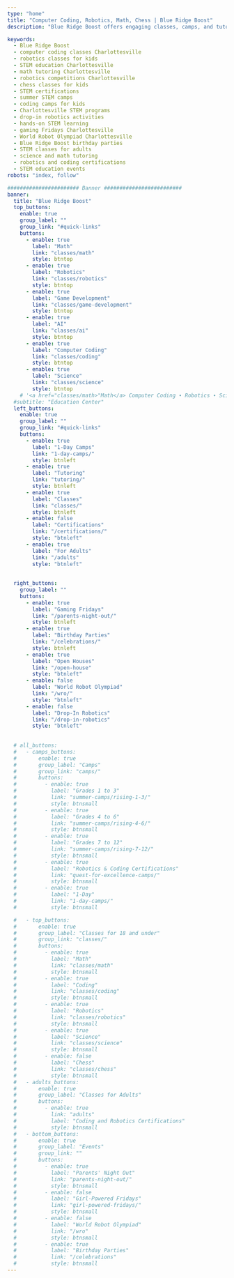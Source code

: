 ```yaml
---
type: "home"
title: "Computer Coding, Robotics, Math, Chess | Blue Ridge Boost"
description: "Blue Ridge Boost offers engaging classes, camps, and tutoring in computer coding, robotics, math, and chess for kids, teens, and adults in Charlottesville, VA. Explore hands-on learning, certifications, and exciting events like Gaming Fridays and Drop-In Robotics!"

keywords:
  - Blue Ridge Boost
  - computer coding classes Charlottesville
  - robotics classes for kids
  - STEM education Charlottesville
  - math tutoring Charlottesville
  - robotics competitions Charlottesville
  - chess classes for kids
  - STEM certifications
  - summer STEM camps
  - coding camps for kids
  - Charlottesville STEM programs
  - drop-in robotics activities
  - hands-on STEM learning
  - gaming Fridays Charlottesville
  - World Robot Olympiad Charlottesville
  - Blue Ridge Boost birthday parties
  - STEM classes for adults
  - science and math tutoring
  - robotics and coding certifications
  - STEM education events
robots: "index, follow"

####################### Banner #########################
banner:
  title: "Blue Ridge Boost"
  top_buttons:
    enable: true
    group_label: ""
    group_link: "#quick-links"
    buttons: 
      - enable: true
        label: "Math"
        link: "classes/math"
        style: btntop
      - enable: true
        label: "Robotics"
        link: "classes/robotics"
        style: btntop
      - enable: true
        label: "Game Development"
        link: "classes/game-development"
        style: btntop
      - enable: true
        label: "AI"
        link: "classes/ai"
        style: btntop
      - enable: true
        label: "Computer Coding"
        link: "classes/coding"
        style: btntop
      - enable: true
        label: "Science"
        link: "classes/science"
        style: btntop
    # '<a href="classes/math>"Math</a> Computer Coding ∙ Robotics ∙ Science ∙ '
  #subtitle: "Education Center"
  left_buttons:
    enable: true
    group_label: ""
    group_link: "#quick-links"
    buttons:
      - enable: true
        label: "1-Day Camps"
        link: "1-day-camps/"
        style: btnleft
      - enable: true
        label: "Tutoring"
        link: "tutoring/"
        style: btnleft
      - enable: true
        label: "Classes"
        link: "classes/"
        style: btnleft
      - enable: false
        label: "Certifications"
        link: "/certifications/"
        style: "btnleft"
      - enable: true
        label: "For Adults"
        link: "/adults"
        style: "btnleft"
      
      
  right_buttons:
    group_label: ""
    buttons:
      - enable: true
        label: "Gaming Fridays"
        link: "/parents-night-out/"
        style: btnleft
      - enable: true
        label: "Birthday Parties"
        link: "/celebrations/"
        style: btnleft
      - enable: true
        label: "Open Houses"
        link: "/open-house"
        style: "btnleft"
      - enable: false
        label: "World Robot Olympiad"
        link: "/wro/"
        style: "btnleft"
      - enable: false
        label: "Drop-In Robotics"
        link: "/drop-in-robotics"
        style: "btnleft"
       
    
  # all_buttons:    
  #   - camps_buttons:
  #       enable: true
  #       group_label: "Camps"
  #       group_link: "camps/"
  #       buttons:
  #         - enable: true
  #           label: "Grades 1 to 3"
  #           link: "summer-camps/rising-1-3/"
  #           style: btnsmall
  #         - enable: true
  #           label: "Grades 4 to 6"
  #           link: "summer-camps/rising-4-6/"
  #           style: btnsmall
  #         - enable: true
  #           label: "Grades 7 to 12"
  #           link: "summer-camps/rising-7-12/"
  #           style: btnsmall
  #         - enable: true
  #           label: "Robotics & Coding Certifications"
  #           link: "quest-for-excellence-camps/"
  #           style: btnsmall
  #         - enable: true
  #           label: "1-Day"
  #           link: "1-day-camps/"
  #           style: btnsmall

  #   - top_buttons:
  #       enable: true
  #       group_label: "Classes for 18 and under"
  #       group_link: "classes/"
  #       buttons:
  #         - enable: true
  #           label: "Math"
  #           link: "classes/math"
  #           style: btnsmall
  #         - enable: true
  #           label: "Coding"
  #           link: "classes/coding"
  #           style: btnsmall
  #         - enable: true
  #           label: "Robotics"
  #           link: "classes/robotics"
  #           style: btnsmall
  #         - enable: true
  #           label: "Science"
  #           link: "classes/science"
  #           style: btnsmall
  #         - enable: false
  #           label: "Chess"
  #           link: "classes/chess"
  #           style: btnsmall
  #   - adults_buttons:
  #       enable: true
  #       group_label: "Classes for Adults"
  #       buttons:
  #         - enable: true
  #           link: "adults"
  #           label: "Coding and Robotics Certifications"
  #           style: btnsmall
  #   - bottom_buttons:
  #       enable: true
  #       group_label: "Events"
  #       group_link: ""
  #       buttons:
  #         - enable: true
  #           label: "Parents' Night Out"
  #           link: "parents-night-out/"
  #           style: btnsmall
  #         - enable: false
  #           label: "Girl-Powered Fridays"
  #           link: "girl-powered-fridays/"
  #           style: btnsmall
  #         - enable: false
  #           label: "World Robot Olympiad"
  #           link: "/wro"
  #           style: btnsmall
  #         - enable: true
  #           label: "Birthday Parties"
  #           link: "/celebrations"
  #           style: btnsmall
---
```

